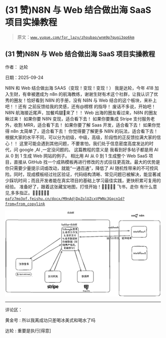 # (31 赞)N8N 与 Web 结合做出海 SaaS 项目实操教程

> 原文：[`www.yuque.com/for_lazy/zhoubao/wnm9p7qugi3qo6km`](https://www.yuque.com/for_lazy/zhoubao/wnm9p7qugi3qo6km)

## (31 赞)N8N 与 Web 结合做出海 SaaS 项目实操教程

作者： 达轮

日期：2025-09-24

N8N 和 Web 结合做出海 SAAS（变现！变现！变现！）
我是达轮，今年 418 加入生财，有幸被邀成为 n8n 的航海教练，谢谢生财有术这个社群，让我认识了优秀的圈友！恰好看到 N8N 的手册，没有 N8N 与 Web 结合的这个板块，来补上吧！！还有
之前反馈给我的灵感，还有@楞楞 的指导！ 废话不多说，开始吧！ N8N 航海接近尾声，加餐鸡腿🍗来了！！ Web 出海的圈友看过来，N8N 的圈友瞅过来！
如果你要 N8N 变现，适合看下去！ 如果你要集成 Stripe 支付服务老外，收割 MRR，适合看下去！ 如果你要了解 Saas 开发，适合看下去！
如果你觉得 n8n 太简单了，适合看下去！ 你觉得要了解更多 N8N 的玩法，适合看下去！
根据大家的水平不同，可以分为初级，中级，高级，阶段性的正反馈拉满大家的信心！！
这里可能会遇到其他问题，不要害怕，我们处于信息密度高度发达的时代，问 google ,AI ,一定没问题的。 这篇教程的意义是
我看到好多帖子都是用 AI 从 0 到 1 生成 Web 网站的例子。 相比用 AI 从 0 到 1 生成整个 Web SaaS 项目，直接从 GitHub
找一个成熟模板再进行修改的方式往往更高效。最大的优势是你只需要少量提示词或改动，就能“一通百通”，降低了 AI
随机性带来的不可控风险。同时，现成模板经过社区验证，代码结构清晰、常见问题已被解决，能显著减少踩坑时间；而且开发者能在真实项目的基础上学习最佳实践，更快积累可复用的经验。
准备好了，跟着这张藏宝地图，打怪开始！📢📢📢📢📢 飞书，走你 有什么意见,多多指正。🙏🏻🙏🏻🙏🏻  [`eafz7mo3of.feishu.cn/docx/M9nAdjDpZolUZcxVPWNc3Gqcn1d?from=from_copylink`](https://eafz7mo3of.feishu.cn/docx/M9nAdjDpZolUZcxVPWNc3Gqcn1d?from=from_copylink)

![](img/bf940f7e952fbb31837a317106557389.png "None")

* * *

评论区：

黄金号 : 所以我离成功只差喝冰美式和喝水了吗

达轮 : 重要是执行[得意]